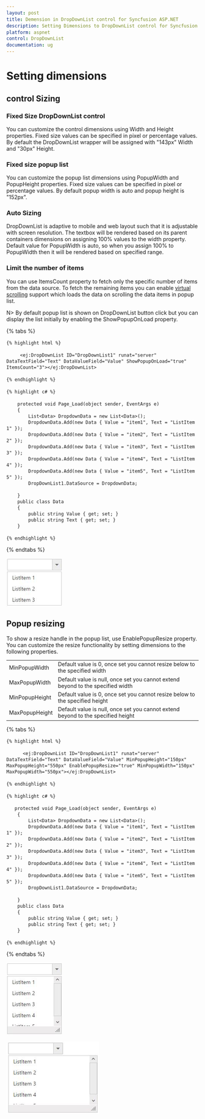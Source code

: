 ```yaml
---
layout: post
title: Demension in DropDownList control for Syncfusion ASP.NET 
description: Setting Dimensions to DropDownList control for Syncfusion ASP.NET 
platform: aspnet
control: DropDownList
documentation: ug
---
```


# Setting dimensions 

## control Sizing

### Fixed Size DropDownList control

You can customize the control dimensions using Width and Height properties. Fixed size values can be specified in pixel or percentage values. By default the DropDownList wrapper will be assigned with "143px" Width and "30px" Height.

### Fixed size popup list

You can customize the popup list dimensions using PopupWidth and PopupHeight properties. Fixed size values can be specified in pixel or percentage values. By default popup width is auto and popup height is "152px". 

### Auto Sizing

DropDownList is adaptive to mobile and web layout such that it is adjustable with screen resolution. The textbox will be rendered based on its parent containers dimensions on assigning 100% values to the width property. Default value for PopupWidth is auto, so when you assign 100% to PopupWidth then it will be rendered based on specified range.

### Limit the number of items

You can use ItemsCount property to fetch only the specific number of items from the data source. To fetch the remaining items you can enable [virtual scrolling](databinding#virtual-scrolling) support which loads the data on scrolling the data items in popup list. 

N> By default popup list is shown on DropDownList button click but you can display the list initially by enabling the ShowPopupOnLoad property. 

{% tabs %}

    {% highlight html %}
    
         <ej:DropDownList ID="DropDownList1" runat="server" DataTextField="Text" DataValueField="Value" ShowPopupOnLoad="true" ItemsCount="3"></ej:DropDownList>
            
	{% endhighlight %}
    
    {% highlight c# %}
    
        protected void Page_Load(object sender, EventArgs e)
        {
            List<Data> DropdownData = new List<Data>();
            DropdownData.Add(new Data { Value = "item1", Text = "ListItem 1" });
            DropdownData.Add(new Data { Value = "item2", Text = "ListItem 2" });
            DropdownData.Add(new Data { Value = "item3", Text = "ListItem 3" });
            DropdownData.Add(new Data { Value = "item4", Text = "ListItem 4" });
            DropdownData.Add(new Data { Value = "item5", Text = "ListItem 5" });
            DropDownList1.DataSource = DropdownData;
            
        }
        public class Data
        {
            public string Value { get; set; }
            public string Text { get; set; }
        }
        
    {% endhighlight %}
    
{% endtabs %}

![](SettingDimension_images/SettingDimension_img1.jpeg)

## Popup resizing 

To show a resize handle in the popup list, use EnablePopupResize property. You can customize the resize functionality by setting dimensions to the following properties.

<table>
    <tr>
        <td>
            MinPopupWidth
        </td>
        <td>
            Default value is 0, once set you cannot resize below to the specified width
            <br/>
        </td>
    </tr>
    <tr>
        <td>
            MaxPopupWidth
        </td>
        <td>
            Default value is null, once set you cannot extend beyond to the specified width
            <br/>
        </td>
    </tr>
    <tr>
        <td>
            MinPopupHeight
        </td>
        <td>
            Default value is 0, once set you cannot resize below to the specified height
            <br/>
        </td>
    </tr>
    <tr>
        <td>
            MaxPopupHeight
        </td>
        <td>
            Default value is null, once set you cannot extend beyond to the specified height
            <br/>
        </td>
    </tr>
</table>

{% tabs %}

    {% highlight html %}
    
          <ej:DropDownList ID="DropDownList1" runat="server" DataTextField="Text" DataValueField="Value" MinPopupHeight="150px" MaxPopupHeight="550px" EnablePopupResize="true" MinPopupWidth="150px" MaxPopupWidth="550px"></ej:DropDownList>
            
	{% endhighlight %}
    
    {% highlight c# %}
    
       protected void Page_Load(object sender, EventArgs e)
        {
            List<Data> DropdownData = new List<Data>();
            DropdownData.Add(new Data { Value = "item1", Text = "ListItem 1" });
            DropdownData.Add(new Data { Value = "item2", Text = "ListItem 2" });
            DropdownData.Add(new Data { Value = "item3", Text = "ListItem 3" });
            DropdownData.Add(new Data { Value = "item4", Text = "ListItem 4" });
            DropdownData.Add(new Data { Value = "item5", Text = "ListItem 5" });
            DropDownList1.DataSource = DropdownData;
            
        }
        public class Data
        {
            public string Value { get; set; }
            public string Text { get; set; }
        }
        
    {% endhighlight %}
    
{% endtabs %}


![](SettingDimension_images/SettingDimension_img2.jpeg)

![](SettingDimension_images/SettingDimension_img3.jpeg)

